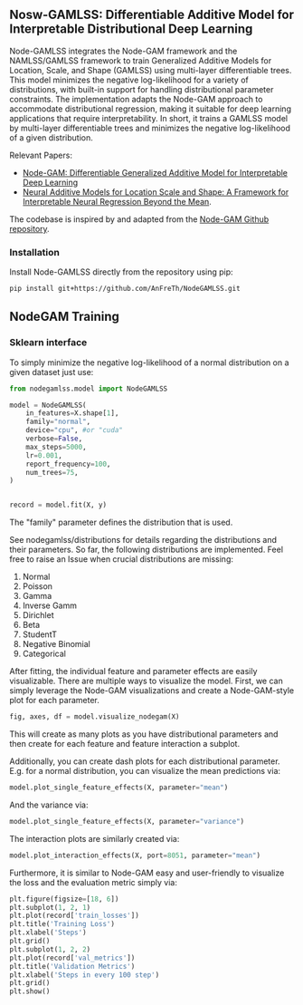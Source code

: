 
## Nosw-GAMLSS: Differentiable Additive Model for Interpretable Distributional Deep Learning

Node-GAMLSS integrates the Node-GAM framework and the NAMLSS/GAMLSS framework to train Generalized Additive Models for Location, Scale, and Shape (GAMLSS) using multi-layer differentiable trees. This model minimizes the negative log-likelihood for a variety of distributions, with built-in support for handling distributional parameter constraints. The implementation adapts the Node-GAM approach to accommodate distributional regression, making it suitable for deep learning applications that require interpretability. In short, it trains a GAMLSS model by multi-layer differentiable trees and minimizes the negative log-likelihood of a given distribution.


Relevant Papers:
- [Node-GAM: Differentiable Generalized Additive Model for Interpretable Deep Learning](https://arxiv.org/abs/2106.01613)
- [Neural Additive Models for Location Scale and Shape: A Framework for Interpretable Neural Regression Beyond the Mean](https://arxiv.org/pdf/2301.11862.pdf).

The codebase is inspired by and adapted from the [Node-GAM Github repository](https://github.com/zzzace2000/nodegam/tree/main).

### Installation
Install Node-GAMLSS directly from the repository using pip:
```bash
pip install git+https://github.com/AnFreTh/NodeGAMLSS.git
```

## NodeGAM Training

### Sklearn interface

To simply minimize the negative log-likelihood of a normal distribution on a given dataset just use:
```python
from nodegamlss.model import NodeGAMLSS

model = NodeGAMLSS(
    in_features=X.shape[1],
    family="normal",
    device="cpu", #or "cuda"
    verbose=False,
    max_steps=5000,
    lr=0.001,
    report_frequency=100,
    num_trees=75,
)


record = model.fit(X, y)
```
The "family" parameter defines the distribution that is used.

See nodegamlss/distributions for details regarding the distributions and their parameters.
So far, the following distributions are implemented. Feel free to raise an Issue when crucial distributions are missing:
1. Normal 
2. Poisson 
3. Gamma
4. Inverse Gamm
5. Dirichlet
6. Beta
7. StudentT
8. Negative Binomial 
9.  Categorical

After fitting, the individual feature and parameter effects are easily visualizable.
There are multiple ways to visualize the model.
First, we can simply leverage the Node-GAM visualizations and create a Node-GAM-style plot for each parameter.

```python
fig, axes, df = model.visualize_nodegam(X)
```
This will create as many plots as you have distributional parameters and then create for each feature and feature interaction a subplot.

Additionally, you can create dash plots for each distributional parameter. E.g. for a normal distribution, you can visualize the mean predictions via:
```python
model.plot_single_feature_effects(X, parameter="mean")
```

And the variance via:
```python
model.plot_single_feature_effects(X, parameter="variance")
```

The interaction plots are similarly created via:
```python
model.plot_interaction_effects(X, port=8051, parameter="mean")
```

Furthermore, it is similar to Node-GAM easy and user-friendly to visualize the loss and the evaluation metric simply via:
```python
plt.figure(figsize=[18, 6])
plt.subplot(1, 2, 1)
plt.plot(record['train_losses'])
plt.title('Training Loss')
plt.xlabel('Steps')
plt.grid()
plt.subplot(1, 2, 2)
plt.plot(record['val_metrics'])
plt.title('Validation Metrics')
plt.xlabel('Steps in every 100 step')
plt.grid()
plt.show()
```